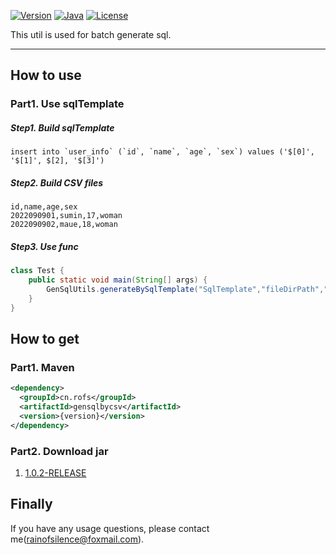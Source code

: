
[![Version](https://img.shields.io/badge/Version-1.0.2-ff69b4)](https://github.com/maue-opensource/gensqlbycsv/releases)
[![Java](https://img.shields.io/badge/Java-1.8%2B-green)](https://www.openlogic.com/openjdk-downloads)
[![License](https://img.shields.io/badge/License-MIT-green)](https://opensource.org/licenses/MIT)

This util is used for batch generate sql.

---

## How to use

### Part1. Use sqlTemplate

##### Step1. Build sqlTemplate

```mysql
insert into `user_info` (`id`, `name`, `age`, `sex`) values ('$[0]', '$[1]', $[2], '$[3]')
```

##### Step2. Build CSV files

```csv
id,name,age,sex
2022090901,sumin,17,woman
2022090902,maue,18,woman
```

##### Step3. Use func

```Java
class Test {
    public static void main(String[] args) {
        GenSqlUtils.generateBySqlTemplate("SqlTemplate","fileDirPath","dataFileName");        
    }
}
```

## How to get

### Part1. Maven

```xml
<dependency>
  <groupId>cn.rofs</groupId>
  <artifactId>gensqlbycsv</artifactId>
  <version>{version}</version>
</dependency>
```

### Part2. Download jar

1. [1.0.2-RELEASE](https://github.com/maue-opensource/gensqlbycsv/releases/download/v1.0.2/gensqlbycsv-1.0.2.jar)

[//]: # (2. [1.0.1-release]&#40;https://github.com/maue-opensource/gensqlbycsv/releases/download/v1.0.1/gensqlbycsv-1.0.1.jar&#41;)

## Finally

If you have any usage questions, please contact me(<rainofsilence@foxmail.com>).

